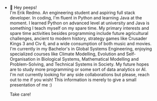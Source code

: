 - 👋 Hey peeps!  
I'm Erik Redmo. An engineering student and aspiring full stack developer. In coding, I'm fluent in Python and learning Java at the moment. I learned Python on advanced level at university and Java is something I teach myself on my spare time. My primary interests and spare time activities besides programming include future agricultural challenges, ancient to modern history, strategy games like Crusader Kings 3 and Civ 6, and a wide consumption of both music and movies. I'm currently in my Bachelor's in Global Systems Engineering, enjoying specialized courses like Climate Modelling, Evolution and Self-Organisation in Biological Systems, Mathematical Modelling and Problem-Solving, and Technical Systems in Society. My future hopes are to study more programming or some sort of data analytics or AI.   
I'm not currently looking for any side collaborations but please, reach out to me if you wish! This information is merely to give a small presentation of me :)  
  
  Take care! 







<!---
erikredmo/erikredmo is a ✨ special ✨ repository because its `README.md` (this file) appears on your GitHub profile.
You can click the Preview link to take a look at your changes.
--->
